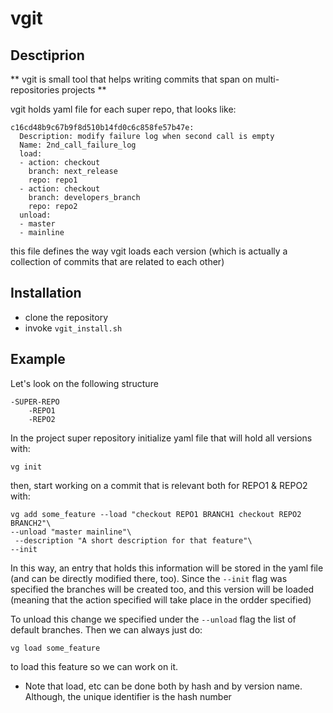 # vgit

## Desctiprion

** vgit is small tool that helps writing commits that span on multi-repositories projects **

vgit holds yaml file for each super repo, that looks like:
~~~
c16cd48b9c67b9f8d510b14fd0c6c858fe57b47e:
  Description: modify failure log when second call is empty
  Name: 2nd_call_failure_log
  load:
  - action: checkout
    branch: next_release
    repo: repo1
  - action: checkout
    branch: developers_branch
    repo: repo2
  unload:
  - master
  - mainline
~~~
this file defines the way vgit loads each version (which is actually a collection of commits that are related to each other)

## Installation

- clone the repository
- invoke `vgit_install.sh`

## Example

Let's look on the following structure
~~~
-SUPER-REPO
	-REPO1
	-REPO2
~~~

In the project super repository initialize yaml file that will hold all versions with:

`vg init`

then, start working on a commit that is relevant both for REPO1 & REPO2 with:

~~~
vg add some_feature --load "checkout REPO1 BRANCH1 checkout REPO2 BRANCH2"\
--unload "master mainline"\
 --description "A short description for that feature"\
--init
~~~

In this way, an entry that holds this information will be stored in the yaml file (and can be directly modified there, too). Since the `--init` flag was specified the branches will be created too, and this version will be loaded (meaning that the action specified will take place in the ordder specified)

To unload this change we specified under the `--unload` flag the list of default branches. Then we can always just do:

~~~
vg load some_feature
~~~

to load this feature so we can work on it.

* Note that load, etc can be done both by hash and by version name. Although, the unique identifier is the hash number


